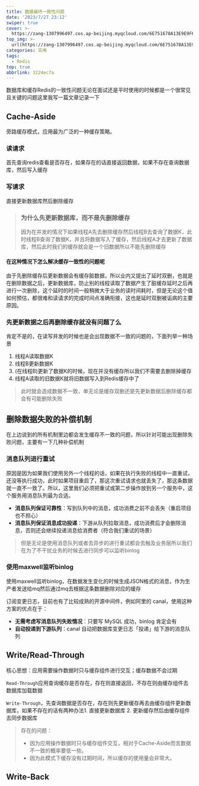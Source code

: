 ```yaml
---
title: 数据最终一致性问题
date: '2023/7/27 23:12'
swiper: true
cover: >-
  https://zang-1307996497.cos.ap-beijing.myqcloud.com/6E751678A13E9E9F6A6A410DA02683FF.jpg
top_img: >-
  url(https://zang-1307996497.cos.ap-beijing.myqcloud.com/6E751678A13E9E9F6A6A410DA02683FF.jpg)
categories: 实用
tags:
  - Redis
top: true
abbrlink: 3224ec7a
---
```

数据库和缓存Redis的一致性问题无论在面试还是平时使用的时候都是一个很常见且关键的问题这里我写一篇文章记录一下

## Cache-Aside

旁路缓存模式，应用最为广泛的一种缓存策略。

### 读请求

首先查询redis查看是否存在，如果存在的话直接返回数据，如果不存在查询数据库，然后写入缓存

### 写请求

直接更新数据库然后删除缓存

>### 为什么先更新数据库，而不是先删除缓存
>
>因为在并发的情况下如果线程A先去删除缓存然后线程B去查询了数据K，此时线程B查询了数据K，并且将数据写入了缓存，然后线程A才去更新了数据库，然后此时我们的缓存就会是一个旧数据所以不能先删除缓存

#### 在这种情况下怎么解决缓存一致性的问题呢

由于先删除缓存后更新数据会有缓存脏数据，所以业内又提出了延时双删，也就是在删除数据之后，更新数据库，防止别的线程读取了数据产生了脏缓存延时之后再进行一次删除，这个延时的时间一般稍微大于业务的读时间耗时，但是无论这个值如何预估，都很难和读请求的完成时间点准确衔接，这也是延时双删被诟病的主要原因。

### 先更新数据之后再删除缓存就没有问题了么

肯定不是的，在读写并发的时候也是会出现数据不一致的问题的，下面列举一种场景

1. 线程A读取数据K
2. 线程B更新数据K
3. (在线程B)更新了数据K的时候，现在并没有缓存所以我们不需要去删除掉缓存
4. 线程A读取的旧数据K就将旧数据写入到Redis缓存中了

>此时就会造成数据不一致，单无论是缓存双删还是先更新数据后删除缓存都会有可能删除失败

## 删除数据失败的补偿机制

在上边说到的所有机制里边都会发生缓存不一致的问题，所以针对可能出现删除失败问题，主要有一下几种补偿机制

### 消息队列进行重试

原因是因为如果我们使用另外一个线程的话，如果在执行失败的线程中一直重试，还没等执行成功，此时如果项目重启了，那这次重试请求也就丢失了，那这条数据就一直不一致了。所以，这里我们必须把重试或第二步操作放到另一个服务中，这个服务用消息队列最为合适。

- **消息队列保证可靠性**：写到队列中的消息，成功消费之前不会丢失（重启项目也不担心）
- **消息队列保证消息成功投递**：下游从队列拉取消息，成功消费后才会删除消息，否则还会继续投递消息给消费者（符合我们重试的场景）
>但是无论是使用消息队列或者去异步的进行重试都会去触及业务层所以我们在为了不干扰业务的时候去进行同步可以监听binlog
### 使用maxwell监听binlog

使用maxwell监听binlog，在数据发生变化的时候生成JSON格式的消息，作为生产者发送给mq然后通过mq去根据这条数据删除对应的缓存

订阅变更日志，目前也有了比较成熟的开源中间件，例如阿里的 canal，使用这种方案的优点在于：

- **无需考虑写消息队列失败情况**：只要写 MySQL 成功，binlog 肯定会有
- **自动投递到下游队列**：canal 自动把数据库变更日志「投递」给下游的消息队列

## Write/Read-Through

核心思想：应用需要操作数据时只与缓存组件进行交互；缓存数据不会过期

`Read-Through`应用查询缓存是否存在，存在则直接返回，不存在则由缓存组件去数据库加载数据

`Write-Through`，先查询数据是否存在，存在则先更新缓存再去由缓存组件更新数据库，如果不存在的话有两种办法1. 直接更新数据库 2. 更新缓存然后由缓存组件去同步数据库

>存在的问题：
>
>- 因为应用操作数据时只与缓存组件交互，相对于Cache-Aside而言数据不一致的概率要低一些。
>- 因为此模式下缓存没有过期时间，所以缓存的使用量会非常大。

## Write-Back



